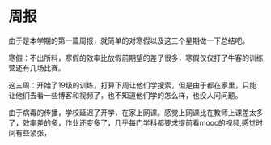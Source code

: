 # 周报
由于是本学期的第一篇周报，就简单的对寒假以及这三个星期做一下总结吧。

寒假：不出所料，寒假的效率比放假前期望的差了很多，寒假仅仅打了牛客的训练营还有几场比赛。

这三周：开始了19级的训练，打算下周让他们学搜索，但是由于都在家里，只能让他们去看一些博客和视频了，也不知道他们学的怎么样，也没人问问题。

由于病毒的传播，学校延迟了开学，在家上网课。感觉上网课比在教师上课差太多了，效率差的多，作业还变多了，几乎每门学科都要求提前看mooc的视频,感觉时间有些紧张，
